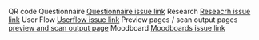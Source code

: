 QR code Questionnaire [Questionnaire issue link](https://github.com/zuri-training/Qr_gen-Team_54-Repo/issues/80)
Research [Reseacrh issue link](https://github.com/zuri-training/Qr_gen-Team_54-Repo/issues/70)
User Flow [Userflow issue link](https://github.com/zuri-training/Qr_gen-Team_54-Repo/issues/13)
Preview pages / scan output pages [preview and scan output page](https://github.com/zuri-training/Qr_gen-Team_54-Repo/issues/77)
Moodboard [Moodboards issue link](https://github.com/zuri-training/Qr_gen-Team_54-Repo/issues/66)
